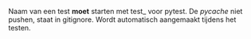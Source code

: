 Naam van een test **moet** starten met test_ voor pytest.
De _pycache_ niet pushen, staat in gitignore. Wordt automatisch aangemaakt tijdens het testen.